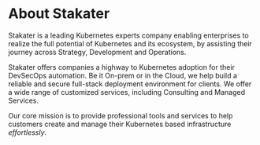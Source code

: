 # About Stakater

Stakater is a leading Kubernetes experts company enabling enterprises to realize the full potential of Kubernetes and its ecosystem, by assisting their journey across Strategy, Development and Operations.

Stakater offers companies a highway to Kubernetes adoption for their DevSecOps automation. Be it On-prem or in the Cloud, we help build a reliable and secure full-stack deployment environment for clients. We offer a wide range of customized services, including Consulting and Managed Services.

Our core mission is to provide professional tools and services to help customers create and manage their Kubernetes based infrastructure *effortlessly*.
